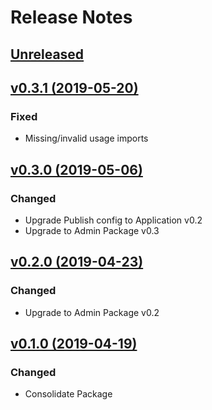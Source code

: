 # Release Notes

## [Unreleased](https://github.com/ixocreate/registry-package/compare/0.3.1...develop)

## [v0.3.1 (2019-05-20)](https://github.com/ixocreate/registry-package/compare/0.3.0...0.3.1)
### Fixed
- Missing/invalid usage imports

## [v0.3.0 (2019-05-06)](https://github.com/ixocreate/registry-package/compare/0.2.0...0.3.0)
### Changed
- Upgrade Publish config to Application v0.2
- Upgrade to Admin Package v0.3

## [v0.2.0 (2019-04-23)](https://github.com/ixocreate/registry-package/compare/0.1.0...0.2.0)
### Changed
- Upgrade to Admin Package v0.2

## [v0.1.0 (2019-04-19)](https://github.com/ixocreate/registry-package/compare/master...0.1.0)
### Changed
- Consolidate Package
